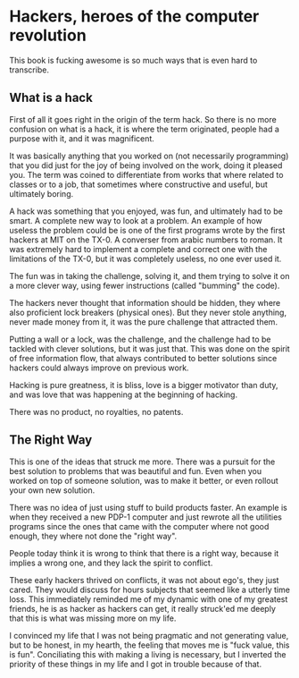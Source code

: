 # Hackers, heroes of the computer revolution

This book is fucking awesome is so much ways that is even
hard to transcribe.

## What is a hack

First of all it goes right in the origin of the term hack.
So there is no more confusion on what is a hack, it is where the
term originated, people had a purpose with it, and it was magnificent.

It was basically anything that you worked on (not necessarily programming)
that you did just for the joy of being involved on the work, doing it pleased
you. The term was coined to differentiate from works that where related to
classes or to a job, that sometimes where constructive and useful, but
ultimately boring.

A hack was something that you enjoyed, was fun, and ultimately had to be
smart. A complete new way to look at a problem. An example of how useless the
problem could be is one of the first programs wrote by the first hackers at MIT
on the TX-0. A converser from arabic numbers to roman. It was
extremely hard to implement a complete and correct one with the limitations
of the TX-0, but it was completely useless, no one ever used it.

The fun was in taking the challenge, solving it, and them trying to solve it
on a more clever way, using fewer instructions (called "bumming" the code).

The hackers never thought that information should be hidden, they where also
proficient lock breakers (physical ones). But they never stole anything, never
made money from it, it was the pure challenge that attracted them.

Putting a wall or a lock, was the challenge, and the challenge had to be
tackled with clever solutions, but it was just that. This was done on the
spirit of free information flow, that always contributed to better solutions
since hackers could always improve on previous work.

Hacking is pure greatness, it is bliss, love is a bigger motivator than duty,
and was love that was happening at the beginning of hacking.

There was no product, no royalties, no patents.

## The Right Way

This is one of the ideas that struck me more. There was a pursuit for the best
solution to problems that was beautiful and fun. Even when you worked on top
of someone solution, was to make it better, or even rollout your own new solution.

There was no idea of just using stuff to build products faster. An example is
when they received a new PDP-1 computer and just rewrote all the utilities programs
since the ones that came with the computer where not good enough, they where
not done the "right way".

People today think it is wrong to think that there is a right way, because it
implies a wrong one, and they lack the spirit to conflict.

These early hackers thrived on conflicts, it was not about ego's, they just cared.
They would discuss for hours subjects that seemed like a utterly time loss.
This immediately reminded me of my dynamic with one of my greatest friends,
he is as hacker as hackers can get, it really struck'ed me deeply that this is
what was missing more on my life.

I convinced my life that I was not being pragmatic and not generating value,
but to be honest, in my hearth, the feeling that moves me is "fuck value, this
is fun". Conciliating this with making a living is necessary, but I inverted
the priority of these things in my life and I got in trouble because of that.
